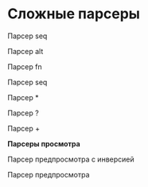 # Сложные парсеры

Парсер seq

Парсер alt

Парсер fn

Парсер seq

Парсер *

Парсер ?

Парсер +

**Парсеры просмотра**

Парсер предпросмотра с инверсией

Парсер предпросмотра
